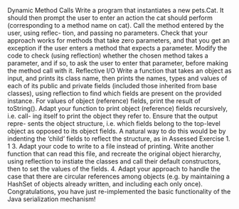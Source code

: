 
Dynamic Method Calls
Write a program that instantiates a new pets.Cat. It should then prompt the user to enter an action the cat should perform (corresponding to a method name on cat). Call the method entered by the user, using reflec- tion, and passing no parameters.
Check that your approach works for methods that take zero parameters, and that you get an exception if the user enters a method that expects a parameter.
Modify the code to check (using reflection) whether the chosen method takes a parameter, and if so, to ask the user to enter that parameter, before making the method call with it.
Reflective I/O
Write a function that takes an object as input, and prints its class name, then prints the names, types and values of each of its public and private fields (included those inherited from base classes), using reflection to find which fields are present on the provided instance. For values of object (reference) fields, print the result of toString().
Adapt your function to print object (reference) fields recursively, i.e. call- ing itself to print the object they refer to. Ensure that the output repre- sents the object structure, i.e. which fields belong to the top-level object as opposed to its object fields. A natural way to do this would be by indenting the ‘child’ fields to reflect the structure, as in Assessed Exercise 1.
1
3. Adapt your code to write to a file instead of printing. Write another function that can read this file, and recreate the original object hierarchy, using reflection to instiate the classes and call their default constructors, then to set the values of the fields.
4. Adapt your approach to handle the case that there are circular references among objects (e.g. by maintaining a HashSet of objects already written, and including each only once).
Congratulations, you have just re-implemented the basic functionality of the Java serialization mechanism!
